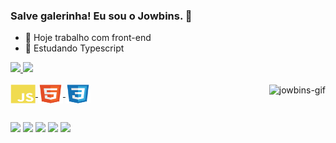 ### Salve galerinha! Eu sou o Jowbins. 👋


- 🔭 Hoje trabalho com front-end
- 🌱 Estudando Typescript 

<div>
  <a href="https://linktr.ee/jowbins">
  <img height="180em" src="https://github-readme-stats.vercel.app/api?username=jowbins&show_icons=true&theme=tokyonight&include_all_commits=true&count_private=true"/>
  <img height="180em" src="https://github-readme-stats.vercel.app/api/top-langs/?username=jowbins&layout=compact&langs_count=16&theme=tokyonight"/>
</div>
  
<div style="display: inline_block"><br>
  <img align="center" alt="jowbins-Js" height="30" width="40" src="https://raw.githubusercontent.com/devicons/devicon/master/icons/javascript/javascript-plain.svg">
  <img align="center" alt="jowbins-HTML" height="30" width="40" src="https://raw.githubusercontent.com/devicons/devicon/master/icons/html5/html5-original.svg">
  <img align="center" alt="jowbins-CSS" height="30" width="40" src="https://raw.githubusercontent.com/devicons/devicon/master/icons/css3/css3-original.svg">
  
  <img align="right" alt="jowbins-gif" src="https://media.discordapp.net/attachments/938245863451553833/943692388939993098/dc7810b3-d645-4fd0-aec8-9f75e879a78b_1.gif">
</div>

  ##
  
  <div>
  <a href="https://www.youtube.com/c/jowbins" target="_blank"><img src="https://img.shields.io/badge/YouTube-FF0000?style=for-the-badge&logo=youtube&logoColor=white" target="_blank"></a>
  <a href="https://instagram.com/rafaballerini" target="_blank"><img src="https://img.shields.io/badge/-Instagram-%23E4405F?style=for-the-badge&logo=instagram&logoColor=white" target="_blank"></a>
 	<a href="https://www.twitch.tv/jowbins" target="_blank"><img src="https://img.shields.io/badge/Twitch-9146FF?style=for-the-badge&logo=twitch&logoColor=white" target="_blank"></a>
 <a href="https://discord.com/invite/ajKSHcchQc" target="_blank"><img src="https://img.shields.io/badge/Discord-7289DA?style=for-the-badge&logo=discord&logoColor=white" target="_blank"></a> 
  <a href = "joubert.bim@gmail.com"><img src="https://img.shields.io/badge/Gmail-D14836?style=for-the-badge&logo=gmail&logoColor=white" target="_blank"></a>  
</div>
